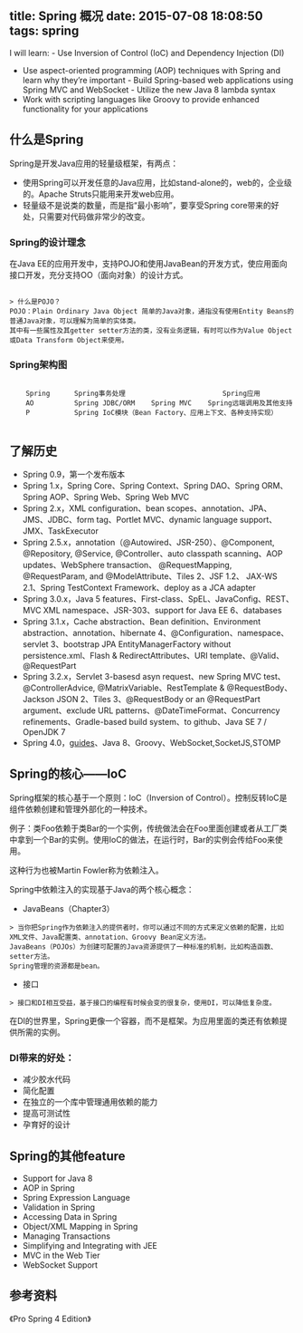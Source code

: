 title: Spring 概况 
date: 2015-07-08 18:08:50
tags: spring
---

I will learn:
-  Use Inversion of Control (IoC) and Dependency Injection (DI)
- Use aspect-oriented programming (AOP) techniques with Spring and learn why they’re important
-   Build Spring-based web applications using Spring MVC and WebSocket
-   Utilize the new Java 8 lambda syntax
- Work with scripting languages like Groovy to provide enhanced functionality for your applications

## 什么是Spring

Spring是开发Java应用的轻量级框架，有两点：

- 使用Spring可以开发任意的Java应用，比如stand-alone的，web的，企业级的。Apache Struts只能用来开发web应用。
- 轻量级不是说类的数量，而是指“最小影响”，要享受Spring core带来的好处，只需要对代码做非常少的改变。

### Spring的设计理念

在Java EE的应用开发中，支持POJO和使用JavaBean的开发方式，使应用面向接口开发，充分支持OO（面向对象）的设计方式。

````

> 什么是POJO？
POJO：Plain Ordinary Java Object 简单的Java对象，通指没有使用Entity Beans的普通Java对象，可以理解为简单的实体类。
其中有一些属性及其getter setter方法的类，没有业务逻辑，有时可以作为Value Object或Data Transform Object来使用。
````

### Spring架构图

```

    Spring      Spring事务处理                        Spring应用
    AO          Spring JDBC/ORM    Spring MVC    Spring远端调用及其他支持
    P           Spring IoC模块（Bean Factory、应用上下文、各种支持实现）
                        
```
## 了解历史

- Spring 0.9，第一个发布版本
- Spring 1.x，Spring Core、Spring Context、Spring DAO、Spring ORM、Spring AOP、Spring Web、Spring Web MVC
- Spring 2.x，XML configuration、bean scopes、annotation、JPA、JMS、JDBC、form tag、Portlet MVC、dynamic language support、JMX、TaskExecutor
- Spring 2.5.x，annotation（@Autowired、JSR-250）、@Component, @Repository, @Service, @Controller、auto classpath scanning、AOP updates、WebSphere transaction、 @RequestMapping, @RequestParam, and @ModelAttribute、Tiles 2、JSF 1.2、 JAX-WS 2.1、Spring TestContext Framework、deploy as a JCA adapter
- Spring 3.0.x，Java 5 features、First-class、SpEL、JavaConfig、REST、MVC XML namespace、JSR-303、support for Java EE 6、databases
- Spring 3.1.x，Cache abstraction、Bean definition、Environment abstraction、annotation、hibernate 4、@Configuration、namespace、servlet 3、bootstrap JPA EntityManagerFactory without persistence.xml、Flash & RedirectAttributes、URI template、@Valid、@RequestPart 
- Spring 3.2.x，Servlet 3-basesd asyn request、new Spring MVC test、@ControllerAdvice, @MatrixVariable、RestTemplate & @RequestBody、Jackson JSON 2、Tiles 3、@RequestBody or an @RequestPart argument、exclude URL patterns、@DateTimeFormat、Concurrency refinements、Gradle-based build system、to github、Java SE 7 / OpenJDK 7
- Spring 4.0，[guides](http://spring.io/guides)、Java 8、Groovy、WebSocket,SocketJS,STOMP

## Spring的核心——IoC
Spring框架的核心基于一个原则：IoC（Inversion of Control）。控制反转IoC是组件依赖创建和管理外部化的一种技术。

例子：类Foo依赖于类Bar的一个实例，传统做法会在Foo里面创建或者从工厂类中拿到一个Bar的实例。使用IoC的做法，在运行时，Bar的实例会传给Foo来使用。

这种行为也被Martin Fowler称为依赖注入。

Spring中依赖注入的实现基于Java的两个核心概念：
- JavaBeans（Chapter3）
```
> 当你把Spring作为依赖注入的提供者时，你可以通过不同的方式来定义依赖的配置，比如XML文件、Java配置类、annotation、Groovy Bean定义方法。
JavaBeans（POJOs）为创建可配置的Java资源提供了一种标准的机制，比如构造函数、setter方法。
Spring管理的资源都是bean。
```
- 接口
````
> 接口和DI相互受益，基于接口的编程有时候会变的很复杂，使用DI，可以降低复杂度。
````
在DI的世界里，Spring更像一个容器，而不是框架。为应用里面的类还有依赖提供所需的实例。

### DI带来的好处：

- 减少胶水代码
- 简化配置
- 在独立的一个库中管理通用依赖的能力
- 提高可测试性
- 孕育好的设计

## Spring的其他feature

- Support for Java 8
- AOP in Spring
- Spring Expression Language
- Validation in Spring
- Accessing Data in Spring
- Object/XML Mapping in Spring
- Managing Transactions
- Simplifying and Integrating with JEE
- MVC in the Web Tier
- WebSocket Support

## 参考资料
《Pro Spring 4 Edition》



